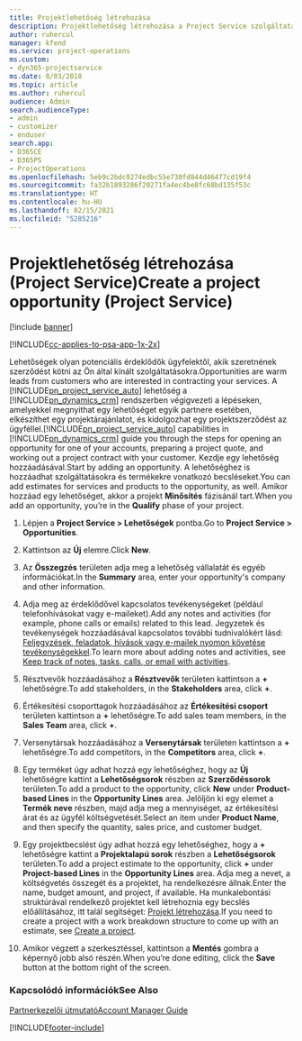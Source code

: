 ```yaml
---
title: Projektlehetőség létrehozása
description: Projektlehetőség létrehozása a Project Service szolgáltatásban
author: ruhercul
manager: kfend
ms.service: project-operations
ms.custom:
- dyn365-projectservice
ms.date: 8/03/2018
ms.topic: article
ms.author: ruhercul
audience: Admin
search.audienceType:
- admin
- customizer
- enduser
search.app:
- D365CE
- D365PS
- ProjectOperations
ms.openlocfilehash: 5eb9c2bdc9274edbc55e730fd844d46477cd19f4
ms.sourcegitcommit: fa32b1893286f20271fa4ec4be8fc68bd135f53c
ms.translationtype: HT
ms.contentlocale: hu-HU
ms.lasthandoff: 02/15/2021
ms.locfileid: "5285216"
---
```

# <a name="create-a-project-opportunity-project-service"></a><span data-ttu-id="86b37-103">Projektlehetőség létrehozása (Project Service)</span><span class="sxs-lookup"><span data-stu-id="86b37-103">Create a project opportunity (Project Service)</span></span>

[!include [banner](../includes/psa-now-project-operations.md)]

[!INCLUDE[cc-applies-to-psa-app-1x-2x](../includes/cc-applies-to-psa-app-1x-2x.md)]

<span data-ttu-id="86b37-104">Lehetőségek olyan potenciális érdeklődők ügyfelektől, akik szeretnének szerződést kötni az Ön által kínált szolgáltatásokra.</span><span class="sxs-lookup"><span data-stu-id="86b37-104">Opportunities are warm leads from customers who are interested in contracting your services.</span></span> <span data-ttu-id="86b37-105">A [!INCLUDE[pn_project_service_auto](../includes/pn-project-service-auto.md)] lehetőség a [!INCLUDE[pn_dynamics_crm](../includes/pn-dynamics-crm.md)] rendszerben végigvezeti a lépéseken, amelyekkel megnyithat egy lehetőséget egyik partnere esetében, elkészíthet egy projektárajánlatot, és kidolgozhat egy projektszerződést az ügyféllel.</span><span class="sxs-lookup"><span data-stu-id="86b37-105">[!INCLUDE[pn_project_service_auto](../includes/pn-project-service-auto.md)] capabilities in [!INCLUDE[pn_dynamics_crm](../includes/pn-dynamics-crm.md)] guide you through the steps for opening an opportunity for one of your accounts, preparing a project quote, and working out a project contract with your customer.</span></span> <span data-ttu-id="86b37-106">Kezdje egy lehetőség hozzáadásával.</span><span class="sxs-lookup"><span data-stu-id="86b37-106">Start by adding an opportunity.</span></span> <span data-ttu-id="86b37-107">A lehetőséghez is hozzáadhat szolgáltatásokra és termékekre vonatkozó becsléseket.</span><span class="sxs-lookup"><span data-stu-id="86b37-107">You can add estimates for services and products to the opportunity, as well.</span></span> <span data-ttu-id="86b37-108">Amikor hozzáad egy lehetőséget, akkor a projekt **Minősítés** fázisánál tart.</span><span class="sxs-lookup"><span data-stu-id="86b37-108">When you add an opportunity, you’re in the **Qualify** phase of your project.</span></span>  
  
1.  <span data-ttu-id="86b37-109">Lépjen a **Project Service > Lehetőségek** pontba.</span><span class="sxs-lookup"><span data-stu-id="86b37-109">Go to **Project Service > Opportunities**.</span></span>  
  
2.  <span data-ttu-id="86b37-110">Kattintson az **Új** elemre.</span><span class="sxs-lookup"><span data-stu-id="86b37-110">Click **New**.</span></span>  
  
3.  <span data-ttu-id="86b37-111">Az **Összegzés** területen adja meg a lehetőség vállalatát és egyéb információkat.</span><span class="sxs-lookup"><span data-stu-id="86b37-111">In the **Summary** area, enter your opportunity's company and other information.</span></span>  
  
4.  <span data-ttu-id="86b37-112">Adja meg az érdeklődővel kapcsolatos tevékenységeket (például telefonhívásokat vagy e-maileket).</span><span class="sxs-lookup"><span data-stu-id="86b37-112">Add any notes and activities (for example, phone calls or emails) related to this lead.</span></span> <span data-ttu-id="86b37-113">Jegyzetek és tevékenységek hozzáadásával kapcsolatos további tudnivalókért lásd: [Feljegyzések, feladatok, hívások vagy e-mailek nyomon követése tevékenységekkel](https://docs.microsoft.com/dynamics365/customerengagement/on-premises/basics/work-with-activities).</span><span class="sxs-lookup"><span data-stu-id="86b37-113">To learn more about adding notes and activities, see [Keep track of notes, tasks, calls, or email with activities](https://docs.microsoft.com/dynamics365/customerengagement/on-premises/basics/work-with-activities).</span></span>  
  
5.  <span data-ttu-id="86b37-114">Résztvevők hozzáadásához a **Résztvevők** területen kattintson a **+** lehetőségre.</span><span class="sxs-lookup"><span data-stu-id="86b37-114">To add stakeholders, in the **Stakeholders** area, click **+**.</span></span>  
  
6.  <span data-ttu-id="86b37-115">Értékesítési csoporttagok hozzáadásához az **Értékesítési csoport** területen kattintson a **+** lehetőségre.</span><span class="sxs-lookup"><span data-stu-id="86b37-115">To add sales team members, in the **Sales Team** area, click **+**.</span></span>  
  
7.  <span data-ttu-id="86b37-116">Versenytársak hozzáadásához a **Versenytársak** területen kattintson a **+** lehetőségre.</span><span class="sxs-lookup"><span data-stu-id="86b37-116">To add competitors, in the **Competitors** area, click **+**.</span></span>  
  
8.  <span data-ttu-id="86b37-117">Egy terméket úgy adhat hozzá egy lehetőséghez, hogy az **Új** lehetőségre kattint a **Lehetőségsorok** részben az **Szerződéssorok** területen.</span><span class="sxs-lookup"><span data-stu-id="86b37-117">To add a product to the opportunity, click **New** under **Product-based Lines** in the **Opportunity Lines** area.</span></span> <span data-ttu-id="86b37-118">Jelöljön ki egy elemet a **Termék neve** részben, majd adja meg a mennyiséget, az értékesítési árat és az ügyfél költségvetését.</span><span class="sxs-lookup"><span data-stu-id="86b37-118">Select an item under **Product Name**, and then specify the quantity, sales price, and customer budget.</span></span>  
  
9. <span data-ttu-id="86b37-119">Egy projektbecslést úgy adhat hozzá egy lehetőséghez, hogy a **+** lehetőségre kattint a **Projektalapú sorok** részben a **Lehetőségsorok** területen.</span><span class="sxs-lookup"><span data-stu-id="86b37-119">To add a project estimate to the opportunity, click **+** under **Project-based Lines** in the **Opportunity Lines** area.</span></span> <span data-ttu-id="86b37-120">Adja meg a nevet, a költségvetés összegét és a projektet, ha rendelkezésre állnak.</span><span class="sxs-lookup"><span data-stu-id="86b37-120">Enter the name, budget amount, and project, if available.</span></span> <span data-ttu-id="86b37-121">Ha munkalebontási struktúrával rendelkező projektet kell létrehoznia egy becslés előállításához, itt talál segítséget: [Projekt létrehozása](../psa/create-project.md).</span><span class="sxs-lookup"><span data-stu-id="86b37-121">If you need to create a project with a work breakdown structure to come up with an estimate, see [Create a project](../psa/create-project.md).</span></span>  
  
10. <span data-ttu-id="86b37-122">Amikor végzett a szerkesztéssel, kattintson a **Mentés** gombra a képernyő jobb alsó részén.</span><span class="sxs-lookup"><span data-stu-id="86b37-122">When you’re done editing, click the **Save** button at the bottom right of the screen.</span></span>  
  
### <a name="see-also"></a><span data-ttu-id="86b37-123">Kapcsolódó információk</span><span class="sxs-lookup"><span data-stu-id="86b37-123">See Also</span></span>  
 [<span data-ttu-id="86b37-124">Partnerkezelői útmutató</span><span class="sxs-lookup"><span data-stu-id="86b37-124">Account Manager Guide</span></span>](../psa/account-manager-guide.md)


[!INCLUDE[footer-include](../includes/footer-banner.md)]